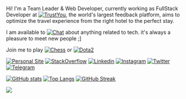 Hi! I'm a Team Leader & Web Developer, currently working as FullStack Developer at [![TrustYou](https://img.shields.io/badge/-TrustYou-076678?style=flat)]([https://snappcarfix.com](https://www.trustyou.com)), the world's largest feedback platform, aims to optimize the travel experience from the right hotel to the perfect stay.

I am available to [![Chat](https://img.shields.io/badge/-Chat-fbf1c7?style=flat)](mailto:aasmpro@gmail.com) about anything related to tech. it's always a pleasure to meet new people ;]

Join me to play [![Chess](https://img.shields.io/badge/-Chess-79740e?style=flat)](https://www.chess.com/member/aasmpro) or [![Dota2](https://img.shields.io/badge/-Dota2-9d0006?style=flat)](https://steamcommunity.com/id/aasmpro/)

[![Personal Site](https://img.shields.io/badge/-PersonalSite-000000?style=flat&logo=Headspace&logoColor=fbf1c7)](https://amiri.cc)
[![StackOverflow](https://img.shields.io/badge/-StackOverflow-af3a03?style=flat&logo=stackoverflow&logoColor=fbf1c7)](https://stackoverflow.com/users/6484831/aasmpro)
[![Linkedin](https://img.shields.io/badge/-LinkedIn-076678?style=flat&logo=Linkedin&logoColor=fbf1c7)](https://www.linkedin.com/in/aasmpro/)
[![Instagram](https://img.shields.io/badge/-Instagram-9d0006?style=flat&logo=Instagram&logoColor=fbf1c7)](https://www.instagram.com/aasmpro/)
[![Twitter](https://img.shields.io/badge/-Twitter-458588?style=flat&logo=twitter&logoColor=fbf1c7)](https://twitter.com/aasmpro)
[![Telegram](https://img.shields.io/badge/-Telegram-076678?style=flat&logo=telegram&logoColor=fbf1c7)](https://telegram.me/aasmpro/)

[![GitHub stats](https://github-readme-stats.vercel.app/api?username=aasmpro&count_private=true&show_icons=true&include_all_commits=true&hide_title=true&theme=gruvbox&bg_color=000000&border_color=000000&text_color=f9f5d7)](https://github.com/anuraghazra/github-readme-stats)
[![Top Langs](https://github-readme-stats.vercel.app/api/top-langs/?username=aasmpro&layout=compact&langs_count=6&hide=c%23,css,html&hide_title=true&theme=gruvbox&bg_color=000000&border_color=000000&text_color=f9f5d7)](https://github.com/anuraghazra/github-readme-stats)
[![GitHub Streak](https://github-readme-streak-stats.herokuapp.com?user=aasmpro&theme=gruvbox&hide_border=true&date_format=M%20j%5B%2C%20Y%5D&background=000000)](https://git.io/streak-stats)

<!-- for analysis -->
![](https://hit.yhype.me/github/profile?user_id=20414603)
